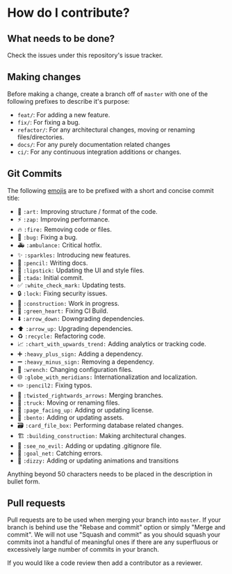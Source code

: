 # How do I contribute?

## What needs to be done?

Check the issues under this repository's issue tracker.

## Making changes
Before making a change, create a branch off of `master` with one of the following prefixes to describe it's purpose:
* `feat/`: For adding a new feature.
* `fix/`: For fixing a bug.
* `refactor/`: For any architectural changes, moving or renaming files/directories.
* `docs/`: For any purely documentation related changes
* `ci/`: For any continuous integration additions or changes.

## Git Commits
The following [emojis](https://gitmoji.carloscuesta.me/) are to be prefixed with a short and concise commit title:
* :art: `:art:` Improving structure / format of the code.
* :zap: `:zap:` Improving performance.
* :fire: `:fire:` Removing code or files.
* :bug: `:bug:` Fixing a bug.
* :ambulance: `:ambulance:` Critical hotfix.
* :sparkles: `:sparkles:` Introducing new features.
* :pencil: `:pencil:` Writing docs.
* :lipstick: `:lipstick:` Updating the UI and style files.
* :tada: `:tada:` Initial commit.
* :white_check_mark: `:white_check_mark:` Updating tests.
* :lock: `:lock:` Fixing security issues.
* :construction: `:construction:` Work in progress.
* :green_heart: `:green_heart:` Fixing CI Build.
* :arrow_down: `:arrow_down:` Downgrading dependencies.
* :arrow_up: `:arrow_up:` Upgrading dependencies.
* :recycle: `:recycle:` Refactoring code.
* :chart_with_upwards_trend: `:chart_with_upwards_trend:` Adding analytics or tracking code.
* :heavy_plus_sign: `:heavy_plus_sign:` Adding a dependency.
* :heavy_minus_sign: `:heavy_minus_sign:` Removing a dependency.
* :wrench: `:wrench:` Changing configuration files.
* :globe_with_meridians: `:globe_with_meridians:` Internationalization and localization.
* :pencil2: `:pencil2:` Fixing typos.
* :twisted_rightwards_arrows: `:twisted_rightwards_arrows:` Merging branches.
* :truck: `:truck:` Moving or renaming files.
* :page_facing_up: `:page_facing_up:` Adding or updating license.
* :bento: `:bento:` Adding or updating assets.
* :card_file_box: `:card_file_box:` Performing database related changes.
* :building_construction: `:building_construction:` Making architectural changes.
* :see_no_evil: `:see_no_evil:` Adding or updating .gitignore file.
* :goal_net: `:goal_net:` Catching errors.
* :dizzy: `:dizzy:` Adding or updating animations and transitions

Anything beyond 50 characters needs to be placed in the description in bullet form.

## Pull requests
Pull requests are to be used when merging your branch into `master`. If your branch is behind use the "Rebase and commit" option
or simply "Merge and commit". We will not use "Squash and commit" as you should squash your commits inot a handful of meaningful ones
if there are any superfluous or excessively large number of commits in your branch.

If you would like a code review then add a contributor as a reviewer.

